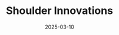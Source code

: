 ---  
layout: startup_page  
title: "Shoulder Innovations"  
id: "shoulderinnovations.com"  
permalink: "/shoulderinnovationsshoulderinnovations.com03102025/"  
website: "https://shoulderinnovations.com/"  
funding_round: "Series E"  
funding_amount: "$40M"  
investors: "U.S. Venture Partners (USVP), Gilde Healthcare Partners, Gilmartin Capital, Aperture Venture Partners, Arboretum Ventures, Sectoral Asset Management"  
about: "Shoulder Innovations is a medical device development company focused on shoulder arthroplasty. They design and commercialize innovative products, including the InSet™ Total Shoulder and Reverse Shoulder Arthroplasty Systems, aiming to improve patient care and reduce healthcare costs. Their InSet™ technology focuses on reducing glenoid implant micro-motion and simplifying surgical techniques."  
markets: "Medical Devices, Healthcare"  
hq: "Grand Rapids, Michigan, United States"  
founded_year: "2015"  
linkedin: "https://www.linkedin.com/company/shoulder-innovations"  
twitter: ""  
instagram: ""  
facebook: "https://www.facebook.com/61559027738924"  
crunchbase: "https://www.crunchbase.com/organization/shoulder-innovations"  
pitchbook: "https://pitchbook.com/profiles/company/113068-09"  

date_display: "10-Mar-2025"  
date: "2025-03-10"

# SEO Optimization  
meta_title: "Shoulder Innovations - Series E Funding ($40M)"  
meta_description: "Shoulder Innovations, Shoulder Innovations is a medical device development company focused on shoulder arthroplasty. They design and commercialize innovative products, incl..."  
meta_keywords: "Shoulder Innovations, Medical Devices, Healthcare, Series E funding"  
canonical_url: "https://startup.projectstartups.com/shoulderinnovationsshoulderinnovations.com03102025/"  
---